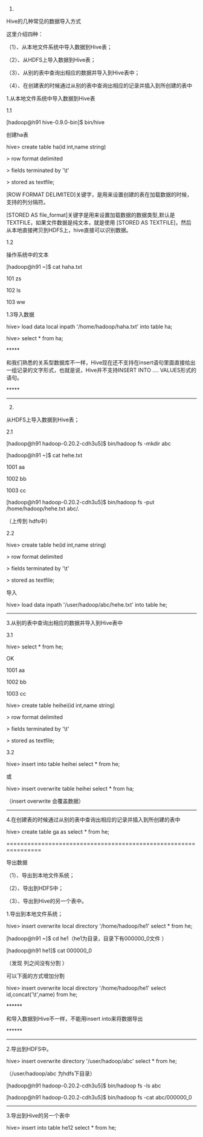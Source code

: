 1.

Hive的几种常见的数据导入方式

这里介绍四种：

（1）、从本地文件系统中导入数据到Hive表；

（2）、从HDFS上导入数据到Hive表；

（3）、从别的表中查询出相应的数据并导入到Hive表中；

（4）、在创建表的时候通过从别的表中查询出相应的记录并插入到所创建的表中

1.从本地文件系统中导入数据到Hive表

1.1

\[hadoop@h91 hive-0.9.0-bin\]\$ bin/hive

创建ha表

hive&gt; create table ha(id int,name string)

&gt; row format delimited

&gt; fields terminated by '\\t'

&gt; stored as textfile;

\[ROW FORMAT
DELIMITED\]关键字，是用来设置创建的表在加载数据的时候，支持的列分隔符。

\[STORED AS
file\_format\]关键字是用来设置加载数据的数据类型,默认是TEXTFILE，如果文件数据是纯文本，就是使用
\[STORED AS
TEXTFILE\]，然后从本地直接拷贝到HDFS上，hive直接可以识别数据。

1.2

操作系统中的文本

\[hadoop@h91 \~\]\$ cat haha.txt

101 zs

102 ls

103 ww

1.3导入数据

hive&gt; load data local inpath '/home/hadoop/haha.txt' into table ha;

hive&gt; select \* from ha;

\*\*\*\*\*

和我们熟悉的关系型数据库不一样，Hive现在还不支持在insert语句里面直接给出一组记录的文字形式，也就是说，Hive并不支持INSERT
INTO …. VALUES形式的语句。

\*\*\*\*\*

--------------------------------------------------

2.

从HDFS上导入数据到Hive表；

2.1

\[hadoop@h91 hadoop-0.20.2-cdh3u5\]\$ bin/hadoop fs -mkdir abc

\[hadoop@h91 \~\]\$ cat hehe.txt

1001 aa

1002 bb

1003 cc

\[hadoop@h91 hadoop-0.20.2-cdh3u5\]\$ bin/hadoop fs -put
/home/hadoop/hehe.txt abc/.

（上传到 hdfs中）

2.2

hive&gt; create table he(id int,name string)

&gt; row format delimited

&gt; fields terminated by '\\t'

&gt; stored as textfile;

导入

hive&gt; load data inpath '/user/hadoop/abc/hehe.txt' into table he;

---------------------------------------------------------

3.从别的表中查询出相应的数据并导入到Hive表中

3.1

hive&gt; select \* from he;

OK

1001 aa

1002 bb

1003 cc

hive&gt; create table heihei(id int,name string)

&gt; row format delimited

&gt; fields terminated by '\\t'

&gt; stored as textfile;

3.2

hive&gt; insert into table heihei select \* from he;

或

hive&gt; insert overwrite table heihei select \* from ha;

（insert overwrite 会覆盖数据）

--------------------------------------------------

4.在创建表的时候通过从别的表中查询出相应的记录并插入到所创建的表中

hive&gt; create table ga as select \* from he;

================================================================

导出数据

（1）、导出到本地文件系统；

（2）、导出到HDFS中；

（3）、导出到Hive的另一个表中。

1.导出到本地文件系统；

hive&gt; insert overwrite local directory '/home/hadoop/he1' select \*
from he;

\[hadoop@h91 \~\]\$ cd he1（he1为目录，目录下有000000\_0文件 ）

\[hadoop@h91 he1\]\$ cat 000000\_0

（发现 列之间没有分割 ）

可以下面的方式增加分割

hive&gt; insert overwrite local directory '/home/hadoop/he1' select
id,concat('\\t',name) from he;

\*\*\*\*\*\*

和导入数据到Hive不一样，不能用insert into来将数据导出

\*\*\*\*\*\*

---------------------------------------------------------

2.导出到HDFS中。

hive&gt; insert overwrite directory '/user/hadoop/abc' select \* from
he;

（/user/hadoop/abc 为hdfs下目录）

\[hadoop@h91 hadoop-0.20.2-cdh3u5\]\$ bin/hadoop fs -ls abc

\[hadoop@h91 hadoop-0.20.2-cdh3u5\]\$ bin/hadoop fs -cat abc/000000\_0

-------------------------------------------------------------

3.导出到Hive的另一个表中

hive&gt; insert into table he12 select \* from he;
